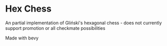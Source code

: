 # Hex Chess

An partial implementation of Gliński's hexagonal chess - does not currently support promotion or all checkmate possibilities

Made with bevy
